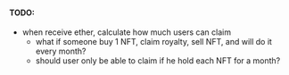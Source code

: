 #### TODO:
 - when receive ether, calculate how much users can claim
   - what if someone buy 1 NFT, claim royalty, sell NFT, and will do it every month? 
   - should user only be able to claim if he hold each NFT for a month?